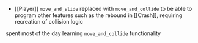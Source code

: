 - [[Player]] `move_and_slide` replaced with `move_and_collide` to be able to program other features such as the rebound in [[Crash]], requiring recreation of collision logic

spent most of the day learning `move_and_collide` functionality